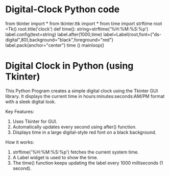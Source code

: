 # Digital-Clock Python code
from tkinter import *
from tkinter.ttk import *
from time import strftime
root =Tk()
root.title('clock')
def time():
    string=strftime('%H:%M:%S:%p')
    label.config(text=string)
    label.after(1000,time)
label=Label(root,font=("ds-digital",80),background="black",foreground="red")
label.pack(anchor="center")
time ()
mainloop()

# Digital Clock in Python (using Tkinter)
This Python Program creates a simple digital clock using the Tkinter GUI library. It displays the current time in hours:minutes:seconds:AM/PM format with a sleek digital look.

 Key Features:
  1. Uses Tkinter for GUI.
  2. Automatically updates every second using after() function.
  3. Displays time in a large digital-style red font on a black background.

 How it works:
  1. strftime('%H:%M:%S:%p') fetches the current system time.
  2. A Label widget is used to show the time.
  3. The time() function keeps updating the label every 1000 milliseconds (1 second).
